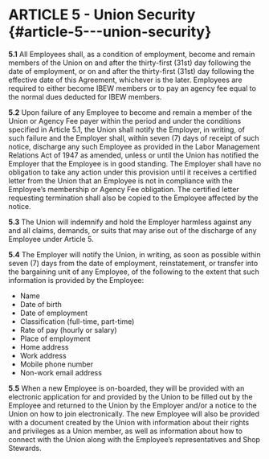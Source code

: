 # **ARTICLE 5 \- Union Security**    {#article-5---union-security}

**5.1**	All Employees shall, as a condition of employment, become and remain members of the Union on and after the thirty-first (31st) day following the date of employment, or on and after the thirty-first (31st) day following the effective date of this Agreement, whichever is the later. Employees are required to either become IBEW members or to pay an agency fee equal to the normal dues deducted for IBEW members. 

**5.2**	Upon failure of any Employee to become and remain a member of the Union or Agency Fee payer within the period and under the conditions specified in Article 5.1, the Union shall notify the Employer, in writing, of such failure and the Employer shall, within seven (7) days of receipt of such notice, discharge any such Employee as provided in the Labor Management Relations Act of 1947 as amended, unless or until the Union has notified the Employer that the Employee is in good standing. The Employer shall have no obligation to take any action under this provision until it receives a certified letter from the Union that an Employee is not in compliance with the Employee’s membership or Agency Fee obligation. The certified letter requesting termination shall also be copied to the Employee affected by the notice.

**5.3**	The Union will indemnify and hold the Employer harmless against any and all claims, demands, or suits that may arise out of the discharge of any Employee under Article 5\.

**5.4**	The Employer will notify the Union, in writing, as soon as possible within seven (7) days from the date of employment, reinstatement, or transfer into the bargaining unit of any Employee, of the following to the extent that such information is provided by the Employee:

* Name  
* Date of birth  
* Date of employment  
* Classification (full-time, part-time)  
* Rate of pay (hourly or salary)  
* Place of employment  
* Home address  
* Work address  
* Mobile phone number  
* Non-work email address

**5.5**	When a new Employee is on-boarded, they will be provided with an electronic application for and provided by the Union to be filled out by the Employee and returned to the Union by the Employer and/or a notice to the Union on how to join electronically. The new Employee will also be provided with a document created by the Union with information about their rights and privileges as a Union member, as well as information about how to connect with the Union along with the Employee’s representatives and Shop Stewards.

# 